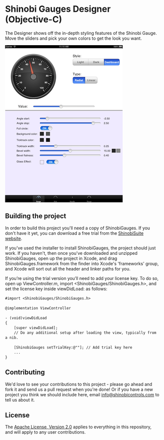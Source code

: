 Shinobi Gauges Designer (Objective-C)
=====================

The Designer shows off the in-depth styling features of the Shinobi Gauge. Move the sliders and pick your own colors to get the look you want.

![Screenshot](screenshot.png?raw=true)

Building the project
------------------

In order to build this project you'll need a copy of ShinobiGauges. If you don't have it yet, you can download a free trial from the [ShinobiSuite website](http://www.shinobicontrols.com/ios/shinobisuite/).

If you've used the installer to install ShinobiGauges, the project should just work. If you haven't, then once you've downloaded and unzipped ShinobiGauges, open up the project in Xcode, and drag ShinobiGauges.framework from the finder into Xcode's 'frameworks' group, and Xcode will sort out all the header and linker paths for you.

If you’re using the trial version you’ll need to add your license key. To do so, open up ViewController.m, import <ShinobiGauges/ShinobiGauges.h>, and set the license key inside viewDidLoad: as follows:

	#import <ShinobiGauges/ShinobiGauges.h>

	@implementation ViewController
	
	- (void)viewDidLoad
	{
    	[super viewDidLoad];
		// Do any additional setup after loading the view, typically from a nib.
    	
    	[ShinobiGauges setTrialKey:@""]; // Add trial key here
    	...
    }

Contributing
------------

We'd love to see your contributions to this project - please go ahead and fork it and send us a pull request when you're done! Or if you have a new project you think we should include here, email info@shinobicontrols.com to tell us about it.

License
-------

The [Apache License, Version 2.0](license.txt) applies to everything in this repository, and will apply to any user contributions.

